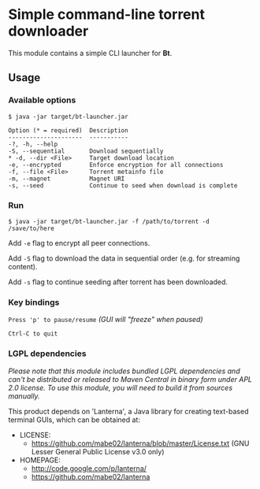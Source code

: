 # Simple command-line torrent downloader

This module contains a simple CLI launcher for **Bt**.

## Usage

### Available options

```
$ java -jar target/bt-launcher.jar

Option (* = required)  Description
---------------------  -----------
-?, -h, --help
-S, --sequential       Download sequentially
* -d, --dir <File>     Target download location
-e, --encrypted        Enforce encryption for all connections
-f, --file <File>      Torrent metainfo file
-m, --magnet           Magnet URI
-s, --seed             Continue to seed when download is complete
```

### Run

```
$ java -jar target/bt-launcher.jar -f /path/to/torrent -d /save/to/here
```

Add `-e` flag to encrypt all peer connections.

Add `-S` flag to download the data in sequential order (e.g. for streaming content).

Add `-s` flag to continue seeding after torrent has been downloaded.

### Key bindings

`Press 'p' to pause/resume` _(GUI will "freeze" when paused)_

`Ctrl-C to quit`

### LGPL dependencies

_Please note that this module includes bundled LGPL dependencies and can't be distributed or released to Maven Central in binary form under APL 2.0 license.
To use this module, you will need to build it from sources manually._

This product depends on 'Lanterna', a Java library for creating text-based terminal GUIs, which can be obtained at:
  * LICENSE:
    * https://github.com/mabe02/lanterna/blob/master/License.txt (GNU Lesser General Public License v3.0 only)
  * HOMEPAGE:
    * http://code.google.com/p/lanterna/
    * https://github.com/mabe02/lanterna
